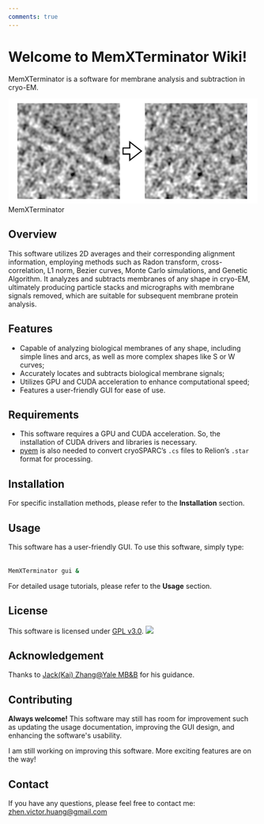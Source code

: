 ```yaml
---
comments: true
---
```

# Welcome to MemXTerminator Wiki!

MemXTerminator is a software for membrane analysis and subtraction in cryo-EM.

![MemXTerminator](./assets/images/0-1.png)
<span class="caption">MemXTerminator</span>

## Overview

This software utilizes 2D averages and their corresponding alignment information, employing methods such as Radon transform, cross-correlation, L1 norm, Bezier curves, Monte Carlo simulations, and Genetic Algorithm. It analyzes and subtracts membranes of any shape in cryo-EM, ultimately producing particle stacks and micrographs with membrane signals removed, which are suitable for subsequent membrane protein analysis.

## Features

* Capable of analyzing biological membranes of any shape, including simple lines and arcs, as well as more complex shapes like S or W curves;
* Accurately locates and subtracts biological membrane signals;
* Utilizes GPU and CUDA acceleration to enhance computational speed;
* Features a user-friendly GUI for ease of use.

## Requirements

* This software requires a GPU and CUDA acceleration. So, the installation of CUDA drivers and libraries is necessary.
* [pyem](https://github.com/asarnow/pyem) is also needed to convert cryoSPARC’s `.cs` files to Relion’s `.star` format for processing.

## Installation

For specific installation methods, please refer to the **Installation** section.

## Usage

This software has a user-friendly GUI. To use this software, simply type:

```bash

MemXTerminator gui &

```

For detailed usage tutorials, please refer to the **Usage** section.

## License

This software is licensed under [GPL v3.0](https://www.gnu.org/licenses/gpl-3.0-standalone.html).  <a href="https://www.gnu.org/licenses/gpl-3.0.html"><img src="https://www.gnu.org/graphics/gplv3-with-text-84x42.png"></a>

## Acknowledgement

Thanks to [Jack(Kai) Zhang@Yale MB&B](https://medicine.yale.edu/profile/jack-zhang/) for his guidance.

## Contributing

**Always welcome!** This software may still has room for improvement such as updating the usage documentation, improving the GUI design, and enhancing the software's usability.

I am still working on improving this software. More exciting features are on the way!

## Contact

If you have any questions, please feel free to contact me: [zhen.victor.huang@gmail.com](mailto:zhen.victor.huang@gmail.com)

